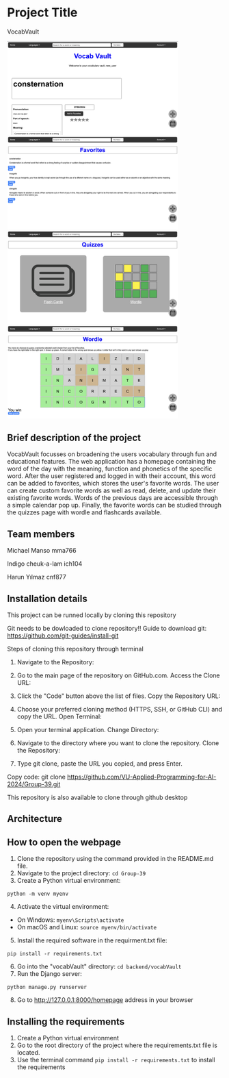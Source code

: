 # Project Title 
VocabVault

<img src="/website_images/homepage_img.png" alt="Homepage" width="400"/>
<img src="/website_images/favorites_img.png" alt="Favorites page" width="400"/>
<img src="/website_images/quizzes_img.png" alt="Quizzes page" width="400"/>
<img src="/website_images/wordle_img.png" alt="Wordle game" width="400"/>

## Brief description of the project
VocabVault focusses on broadening the users vocabulary through fun and educational features. The web application has a homepage containing the word of the day with the meaning, function and phonetics of the specific word. After the user registered and logged in with their account, this word can be added to favorites, which stores the user's favorite words. The user can create custom favorite words as well as read, delete, and update their existing favorite words. Words of the previous days are accessible through a simple calendar pop up. Finally, the favorite words can be studied through the quizzes page with wordle and flashcards available.

## Team members
Michael Manso mma766

Indigo cheuk-a-lam ich104

Harun Yılmaz cnf877

## Installation details
This project can be runned locally by cloning this repository

Git needs to be dowloaded to clone repository!!
Guide to download git:
https://github.com/git-guides/install-git

Steps of cloning this repository through terminal
1. Navigate to the Repository:

2. Go to the main page of the repository on GitHub.com. 
Access the Clone URL:

3. Click the "Code" button above the list of files.
Copy the Repository URL:

4. Choose your preferred cloning method (HTTPS, SSH, or GitHub CLI) and copy the URL.
Open Terminal:

5. Open your terminal application.
Change Directory:

6. Navigate to the directory where you want to clone the repository.
Clone the Repository:

7. Type git clone, paste the URL you copied, and press Enter.

Copy code:
git clone https://github.com/VU-Applied-Programming-for-AI-2024/Group-39.git

This repository is also available to clone through github desktop

## Architecture

## How to open the webpage

1. Clone the repository using the command provided in the README.md file.
2. Navigate to the project directory: `cd Group-39`
3. Create a Python virtual environment:
  ```
  python -m venv myenv
  ```
4. Activate the virtual environment:
- On Windows: `myenv\Scripts\activate`
- On macOS and Linux: `source myenv/bin/activate`
5. Install the required software in the requirment.txt file:
  ```
  pip install -r requirements.txt
  ```
6. Go into the "vocabVault" directory: `cd backend/vocabVault`
7. Run the Django server:
  ```
  python manage.py runserver
  ```
8. Go to http://127.0.0.1:8000/homepage address in your browser

## Installing the requirements
1. Create a Python virtual environment
2. Go to the root directory of the project where the requirements.txt file is located.
3. Use the terminal command `pip install -r requirements.txt` to install the requirements 
